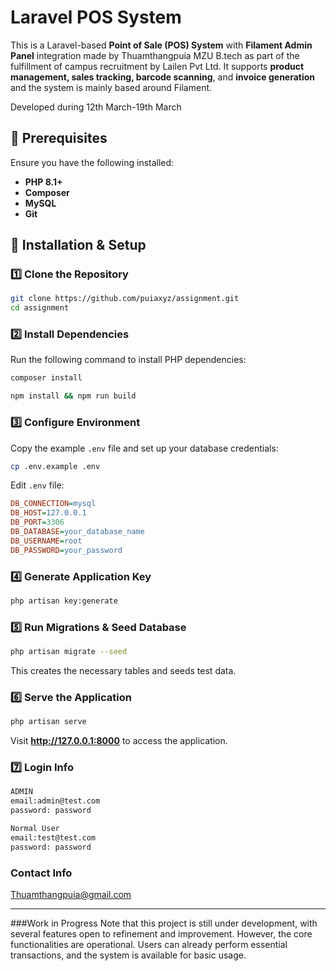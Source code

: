 # Laravel POS System

This is a Laravel-based **Point of Sale (POS) System** with **Filament Admin Panel** integration made by Thuamthangpuia MZU B.tech as part of the fulfillment of campus recruitment by Lailen Pvt Ltd. It supports **product management, sales tracking, barcode scanning**, and **invoice generation** and the system is mainly based around Filament.

Developed during 12th March-19th March 
## 📌 Prerequisites

Ensure you have the following installed:
- **PHP 8.1+**
- **Composer**
- **MySQL** 
- **Git**

## 🚀 Installation & Setup

### 1️⃣ Clone the Repository
```sh
git clone https://github.com/puiaxyz/assignment.git
cd assignment
```

### 2️⃣ Install Dependencies
Run the following command to install PHP dependencies:
```sh
composer install
```
```sh
npm install && npm run build
```

### 3️⃣ Configure Environment
Copy the example `.env` file and set up your database credentials:
```sh
cp .env.example .env
```
Edit `.env` file:
```ini
DB_CONNECTION=mysql
DB_HOST=127.0.0.1
DB_PORT=3306
DB_DATABASE=your_database_name
DB_USERNAME=root
DB_PASSWORD=your_password
```

### 4️⃣ Generate Application Key
```sh
php artisan key:generate
```

### 5️⃣ Run Migrations & Seed Database
```sh
php artisan migrate --seed
```
This creates the necessary tables and seeds test data.

### 6️⃣ Serve the Application
```sh
php artisan serve
```
Visit **http://127.0.0.1:8000** to access the application.

### 7️⃣ Login Info 
```sh
ADMIN
email:admin@test.com
password: password

Normal User
email:test@test.com   
password: password
```
### Contact Info

Thuamthangpuia@gmail.com   



---
###Work in Progress
Note that this project is still under development, with several features open to refinement and improvement. However, the core functionalities are operational. Users can already perform essential transactions, and the system is available for basic usage. 

